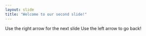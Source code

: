 ```yaml
---
layout: slide
title: "Welcome to our second slide!"
---
```

Use the right arrow for the next slide
Use the left arrow to go back!
